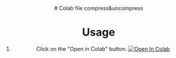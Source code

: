 <center>
# Colab file compress&uncompress

# Usage
1. Click on the "Open in Colab" button.
<a href="https://colab.research.google.com/drive/1Aursd4KkmuJ44MFBycTy-xpUVW1Z4jhh?usp=sharing" target="_parent\"><img src="https://colab.research.google.com/assets/colab-badge.svg" alt="Open In Colab"/></a>
</center>
